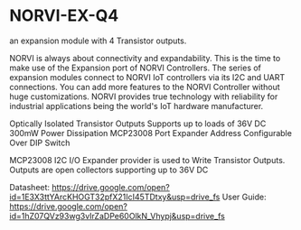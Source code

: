 # NORVI-EX-Q4
an expansion module with 4 Transistor outputs.

NORVI is always about connectivity and expandability. This is the time to make use of the Expansion port of NORVI Controllers. 
The series of expansion modules connect to NORVI IoT controllers via its I2C and UART connections. 
You can add more features to the NORVI Controller without huge customizations. 
NORVI provides true technology with reliability for industrial applications being the world's IoT hardware manufacturer.

Optically Isolated Transistor Outputs
Supports up to loads of 36V DC
300mW Power Dissipation
MCP23008 Port Expander
Address Configurable Over DIP Switch

MCP23008 I2C I/O Expander provider is used to Write Transistor Outputs. 
Outputs are open collectors supporting up to 36V DC

Datasheet:   https://drive.google.com/open?id=1E3X3ttYArcKHOGT32pfX21IcI45TDtxy&usp=drive_fs
User Guide:  https://drive.google.com/open?id=1hZ07QVz93wg3vIrZaDPe60OlkN_Vhypj&usp=drive_fs

